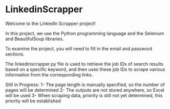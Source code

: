 # LinkedinScrapper
Welcome to the LinkedIn Scrapper project!

In this project, we use the Python programming language and the Selenium and BeautifulSoup libraries.

To examine the project, you will need to fill in the email and password sections.

The linkedinscrapper.py file is used to retrieve the job IDs of search results based on a specific keyword, and then uses these job IDs to scrape various information from the corresponding links.

Still in Progress:
1- The page length is manually specified, so the number of pages will be determined
2- The outputs are not stored anywhere, so Excel will be used
3- When scraping data, priority is still not yet determined, this priority will be established
